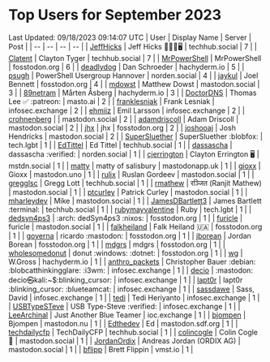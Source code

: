 # Top Users for September 2023
Last Updated: 09/18/2023 09:14:07 UTC
| User | Display Name | Server | Post |
| -- | -- | -- | -- |
| [JeffHicks](https://techhub.social/@JeffHicks) | Jeff Hicks 🐶🎼🍷🖥️ | techhub.social | 7 |
| [Clatent](https://techhub.social/@Clatent) | Clayton Tyger | techhub.social | 7 |
| [MrPowerShell](https://fosstodon.org/@MrPowerShell) | MrPowerShell | fosstodon.org | 6 |
| [deadlydog](https://hachyderm.io/@deadlydog) | Dan Schroeder | hachyderm.io | 5 |
| [psugh](https://norden.social/@psugh) | PowerShell Usergroup Hannover | norden.social | 4 |
| [jaykul](https://fosstodon.org/@jaykul) | Joel Bennett | fosstodon.org | 4 |
| [mdowst](https://mastodon.social/@mdowst) | Matthew Dowst | mastodon.social | 3 |
| [89netram](https://hachyderm.io/@89netram) | Mårten Åsberg | hachyderm.io | 3 |
| [DoctorDNS](https://masto.ai/@DoctorDNS) | Thomas Lee ✅ :patreon: | masto.ai | 2 |
| [franklesniak](https://infosec.exchange/@franklesniak) | Frank Lesniak | infosec.exchange | 2 |
| [ehmiiz](https://infosec.exchange/@ehmiiz) | Emil Larsson | infosec.exchange | 2 |
| [crohnenberg](https://mastodon.social/@crohnenberg) |  | mastodon.social | 2 |
| [adamdriscoll](https://mastodon.social/@adamdriscoll) | Adam Driscoll | mastodon.social | 2 |
| [jhx](https://fosstodon.org/@jhx) | jhx | fosstodon.org | 2 |
| [joshooaj](https://mastodon.social/@joshooaj) | Josh Hendricks | mastodon.social | 2 |
| [SuperSluether](https://tech.lgbt/@SuperSluether) | SuperSluether :blobfox: | tech.lgbt | 1 |
| [EdTittel](https://techhub.social/@EdTittel) | Ed Tittel | techhub.social | 1 |
| [dassascha](https://norden.social/@dassascha) | dassascha :verified: | norden.social | 1 |
| [cjerrington](https://mstdn.social/@cjerrington) | Clayton Errington 🖥️ | mstdn.social | 1 |
| [matty](https://mastodonapp.uk/@matty) | matty of salisbury | mastodonapp.uk | 1 |
| [gioxx](https://mastodon.uno/@gioxx) | Gioxx | mastodon.uno | 1 |
| [rulix](https://mastodon.social/@rulix) | Ruslan Gordeev | mastodon.social | 1 |
| [gregglsc](https://techhub.social/@gregglsc) | Gregg Lott | techhub.social | 1 |
| [rmathew](https://mastodon.social/@rmathew) | रञ्जित (Ranjit Mathew) | mastodon.social | 1 |
| [ptcurley](https://mastodon.social/@ptcurley) | Patrick Curley | mastodon.social | 1 |
| [mharleydev](https://mastodon.social/@mharleydev) | Mike | mastodon.social | 1 |
| [JamesDBartlett3](https://techhub.social/@JamesDBartlett3) | James Bartlett :terminal: | techhub.social | 1 |
| [rubymayvalentine](https://tech.lgbt/@rubymayvalentine) | Ruby | tech.lgbt | 1 |
| [dedsyn4ps3](https://fosstodon.org/@dedsyn4ps3) | :arch: dedSyn4ps3 :nixos: | fosstodon.org | 1 |
| [furicle](https://mastodon.social/@furicle) | furicle | mastodon.social | 1 |
| [falkheiland](https://fosstodon.org/@falkheiland) | Falk Heiland 🇺🇦 | fosstodon.org | 1 |
| [governa](https://fosstodon.org/@governa) | ricardo :mastodon: | fosstodon.org | 1 |
| [jborean](https://fosstodon.org/@jborean) | Jordan Borean | fosstodon.org | 1 |
| [mdgrs](https://fosstodon.org/@mdgrs) | mdgrs | fosstodon.org | 1 |
| [wholesomedonut](https://fosstodon.org/@wholesomedonut) | donut :windows: :dotnet: | fosstodon.org | 1 |
| [wg](https://hachyderm.io/@wg) | W.Gross | hachyderm.io | 1 |
| [anthro_packets](https://infosec.exchange/@anthro_packets) | Christopher Bauer :debian: ​:blobcatthinkingglare: :i3wm: | infosec.exchange | 1 |
| [decio](https://infosec.exchange/@decio) | :mastodon: decio㉿kali:~$:blinking_cursor: | infosec.exchange | 1 |
| [lapt0r](https://infosec.exchange/@lapt0r) | lapt0r :blinking_cursor: :blueteamcat: | infosec.exchange | 1 |
| [sassdawe](https://infosec.exchange/@sassdawe) | Sass, David | infosec.exchange | 1 |
| [tedi](https://infosec.exchange/@tedi) | Tedi Heriyanto | infosec.exchange | 1 |
| [USBTypeSTeve](https://infosec.exchange/@USBTypeSTeve) | USB Type-Steve :verified: | infosec.exchange | 1 |
| [LeeArchinal](https://ioc.exchange/@LeeArchinal) | Just Another Blue Teamer | ioc.exchange | 1 |
| [bjompen](https://mastodon.nu/@bjompen) | Bjompen | mastodon.nu | 1 |
| [Edthedev](https://mastodon.sdf.org/@Edthedev) | Ed | mastodon.sdf.org | 1 |
| [techdailycfp](https://techhub.social/@techdailycfp) | TechDailyCFP | techhub.social | 1 |
| [colincogle](https://mastodon.social/@colincogle) | Colin Cogle 🔵 | mastodon.social | 1 |
| [JordanOrdix](https://mastodon.social/@JordanOrdix) | Andreas Jordan (ORDIX AG) | mastodon.social | 1 |
| [bflipp](https://vmst.io/@bflipp) | Brett Flippin | vmst.io | 1 |

